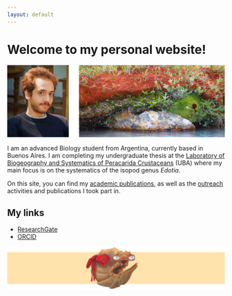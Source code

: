 ```yaml
---
layout: default
---
```

# Welcome to my personal website!
![Julián Santiago (c) 2022](/images/site_cover.png "(c) Julián Santiago 2022")


I am an advanced Biology student from Argentina, currently based in Buenos Aires. I am completing my undergraduate thesis at the [Laboratory of Biogeography and Systematics of Peracarida Crustaceans](https://dbbe.fcen.uba.ar/investigacion/grupos-de-investigacion/sistematica-y-biogeografia-de-crustaceos-peracarida/) (UBA) where my main focus is on the systematics of the isopod genus _Edotia_.

On this site, you can find my [academic publications](/publications), as well as the [outreach](/outreach) activities and publications I took part in.

## My links
- [ResearchGate](https://www.researchgate.net/profile/Julian-Santiago-10)
- [ORCID](https://orcid.org/0009-0000-9502-4387)

![Separator](/images/isopod_separator.png "(c) Julián Santiago 2025")
